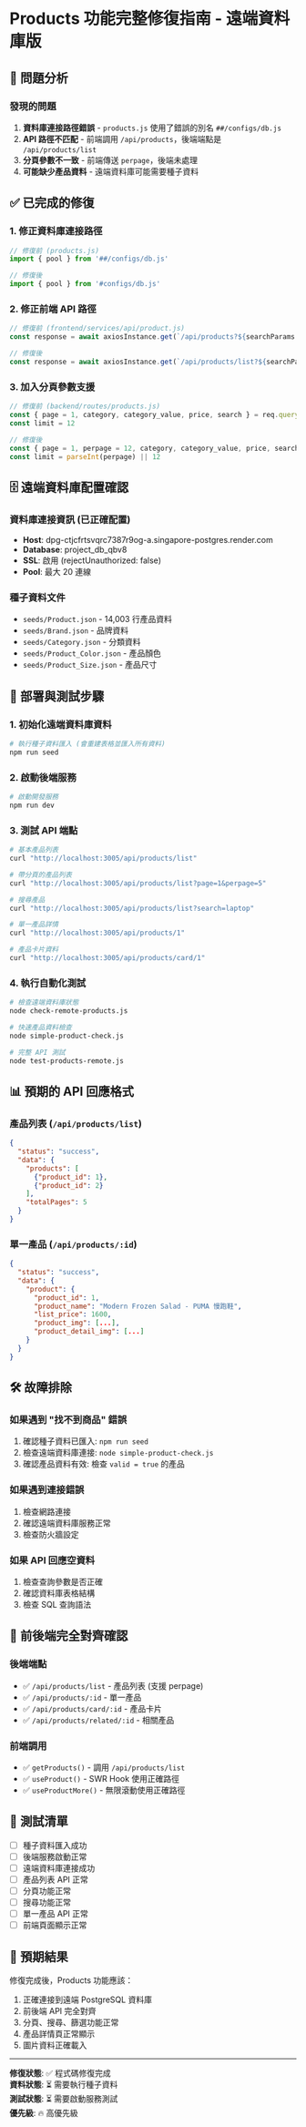 # Products 功能完整修復指南 - 遠端資料庫版

## 🎯 問題分析

### 發現的問題
1. **資料庫連接路徑錯誤** - `products.js` 使用了錯誤的別名 `##/configs/db.js`
2. **API 路徑不匹配** - 前端調用 `/api/products`，後端端點是 `/api/products/list`
3. **分頁參數不一致** - 前端傳送 `perpage`，後端未處理
4. **可能缺少產品資料** - 遠端資料庫可能需要種子資料

## ✅ 已完成的修復

### 1. 修正資料庫連接路徑
```javascript
// 修復前 (products.js)
import { pool } from '##/configs/db.js'

// 修復後
import { pool } from '#configs/db.js'
```

### 2. 修正前端 API 路徑
```javascript
// 修復前 (frontend/services/api/product.js)
const response = await axiosInstance.get(`/api/products?${searchParams.toString()}`);

// 修復後
const response = await axiosInstance.get(`/api/products/list?${searchParams.toString()}`);
```

### 3. 加入分頁參數支援
```javascript
// 修復前 (backend/routes/products.js)
const { page = 1, category, category_value, price, search } = req.query
const limit = 12

// 修復後
const { page = 1, perpage = 12, category, category_value, price, search } = req.query
const limit = parseInt(perpage) || 12
```

## 🗄️ 遠端資料庫配置確認

### 資料庫連接資訊 (已正確配置)
- **Host**: dpg-ctjcfrtsvqrc7387r9og-a.singapore-postgres.render.com
- **Database**: project_db_qbv8
- **SSL**: 啟用 (rejectUnauthorized: false)
- **Pool**: 最大 20 連線

### 種子資料文件
- `seeds/Product.json` - 14,003 行產品資料
- `seeds/Brand.json` - 品牌資料
- `seeds/Category.json` - 分類資料
- `seeds/Product_Color.json` - 產品顏色
- `seeds/Product_Size.json` - 產品尺寸

## 🚀 部署與測試步驟

### 1. 初始化遠端資料庫資料
```bash
# 執行種子資料匯入 (會重建表格並匯入所有資料)
npm run seed
```

### 2. 啟動後端服務
```bash
# 啟動開發服務
npm run dev
```

### 3. 測試 API 端點
```bash
# 基本產品列表
curl "http://localhost:3005/api/products/list"

# 帶分頁的產品列表
curl "http://localhost:3005/api/products/list?page=1&perpage=5"

# 搜尋產品
curl "http://localhost:3005/api/products/list?search=laptop"

# 單一產品詳情
curl "http://localhost:3005/api/products/1"

# 產品卡片資料
curl "http://localhost:3005/api/products/card/1"
```

### 4. 執行自動化測試
```bash
# 檢查遠端資料庫狀態
node check-remote-products.js

# 快速產品資料檢查
node simple-product-check.js

# 完整 API 測試
node test-products-remote.js
```

## 📊 預期的 API 回應格式

### 產品列表 (`/api/products/list`)
```json
{
  "status": "success",
  "data": {
    "products": [
      {"product_id": 1},
      {"product_id": 2}
    ],
    "totalPages": 5
  }
}
```

### 單一產品 (`/api/products/:id`)
```json
{
  "status": "success",
  "data": {
    "product": {
      "product_id": 1,
      "product_name": "Modern Frozen Salad - PUMA 慢跑鞋",
      "list_price": 1600,
      "product_img": [...],
      "product_detail_img": [...]
    }
  }
}
```

## 🛠️ 故障排除

### 如果遇到 "找不到商品" 錯誤
1. 確認種子資料已匯入: `npm run seed`
2. 檢查遠端資料庫連接: `node simple-product-check.js`
3. 確認產品資料有效: 檢查 `valid = true` 的產品

### 如果遇到連接錯誤
1. 檢查網路連接
2. 確認遠端資料庫服務正常
3. 檢查防火牆設定

### 如果 API 回應空資料
1. 檢查查詢參數是否正確
2. 確認資料庫表格結構
3. 檢查 SQL 查詢語法

## 🔄 前後端完全對齊確認

### 後端端點
- ✅ `/api/products/list` - 產品列表 (支援 perpage)
- ✅ `/api/products/:id` - 單一產品
- ✅ `/api/products/card/:id` - 產品卡片
- ✅ `/api/products/related/:id` - 相關產品

### 前端調用
- ✅ `getProducts()` - 調用 `/api/products/list`
- ✅ `useProduct()` - SWR Hook 使用正確路徑
- ✅ `useProductMore()` - 無限滾動使用正確路徑

## 📝 測試清單

- [ ] 種子資料匯入成功
- [ ] 後端服務啟動正常
- [ ] 遠端資料庫連接成功
- [ ] 產品列表 API 正常
- [ ] 分頁功能正常
- [ ] 搜尋功能正常
- [ ] 單一產品 API 正常
- [ ] 前端頁面顯示正常

## 🎉 預期結果

修復完成後，Products 功能應該：
1. 正確連接到遠端 PostgreSQL 資料庫
2. 前後端 API 完全對齊
3. 分頁、搜尋、篩選功能正常
4. 產品詳情頁正常顯示
5. 圖片資料正確載入

---

**修復狀態**: ✅ 程式碼修復完成  
**資料狀態**: ⏳ 需要執行種子資料  
**測試狀態**: ⏳ 需要啟動服務測試  
**優先級**: 🔥 高優先級
